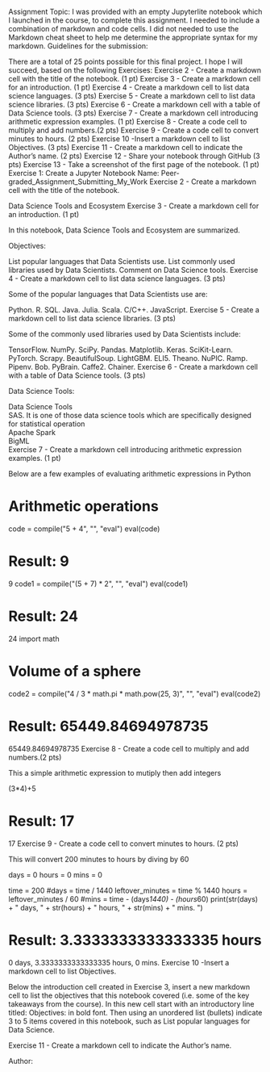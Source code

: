 Assignment Topic:
I was provided with an empty Jupyterlite notebook which I launched in the course, to complete this assignment. I needed to include a combination of markdown and code cells. I did not needed to use the Markdown cheat sheet to help me determine the appropriate syntax for my markdown.
Guidelines for the submission:

There are a total of 25 points possible for this final project.
I hope I will succeed, based on the following Exercises:
Exercise 2 - Create a markdown cell with the title of the notebook. (1 pt)
Exercise 3 - Create a markdown cell for an introduction. (1 pt)
Exercise 4 - Create a markdown cell to list data science languages. (3 pts)
Exercise 5 - Create a markdown cell to list data science libraries. (3 pts)
Exercise 6 - Create a markdown cell with a table of Data Science tools. (3 pts)
Exercise 7 - Create a markdown cell introducing arithmetic expression examples. (1 pt)
Exercise 8 - Create a code cell to multiply and add numbers.(2 pts)
Exercise 9 - Create a code cell to convert minutes to hours. (2 pts)
Exercise 10 -Insert a markdown cell to list Objectives. (3 pts)
Exercise 11 - Create a markdown cell to indicate the Author’s name. (2 pts)
Exercise 12 - Share your notebook through GitHub (3 pts)
Exercise 13 - Take a screenshot of the first page of the notebook. (1 pt)
Exercise 1: Create a Jupyter Notebook
Name: Peer-graded_Assignment_Submitting_My_Work
Exercise 2 - Create a markdown cell with the title of the notebook.

Data Science Tools and Ecosystem
Exercise 3 - Create a markdown cell for an introduction. (1 pt)

In this notebook, Data Science Tools and Ecosystem are summarized.

Objectives:

List popular languages that Data Scientists use.
List commonly used libraries used by Data Scientists.
Comment on Data Science tools.
Exercise 4 - Create a markdown cell to list data science languages. (3 pts)

Some of the popular languages that Data Scientists use are:

Python.
R.
SQL.
Java.
Julia.
Scala.
C/C++.
JavaScript.
Exercise 5 - Create a markdown cell to list data science libraries. (3 pts)

Some of the commonly used libraries used by Data Scientists include:

TensorFlow.
NumPy.
SciPy.
Pandas.
Matplotlib.
Keras.
SciKit-Learn.
PyTorch.
Scrapy.
BeautifulSoup.
LightGBM.
ELI5.
Theano.
NuPIC.
Ramp.
Pipenv.
Bob.
PyBrain.
Caffe2.
Chainer.
Exercise 6 - Create a markdown cell with a table of Data Science tools. (3 pts)

Data Science Tools:

Data Science Tools		
SAS. It is one of those data science tools which are specifically designed for statistical operation		
Apache Spark		
BigML		
Exercise 7 - Create a markdown cell introducing arithmetic expression examples. (1 pt)

Below are a few examples of evaluating arithmetic expressions in Python
# Arithmetic operations
code = compile("5 + 4", "<string>", "eval")
eval(code)
# Result: 9
9
code1 = compile("(5 + 7) * 2", "<string>", "eval")
eval(code1)
# Result: 24
24
import math
# Volume of a sphere
code2 = compile("4 / 3 * math.pi * math.pow(25, 3)", "<string>", "eval")
eval(code2)
# Result: 65449.84694978735
65449.84694978735
Exercise 8 - Create a code cell to multiply and add numbers.(2 pts)

This a simple arithmetic expression to mutiply then add integers

(3*4)+5
# Result: 17
17
Exercise 9 - Create a code cell to convert minutes to hours. (2 pts)

This will convert 200 minutes to hours by diving by 60

days = 0
hours = 0
mins = 0

time = 200
#days = time / 1440
leftover_minutes = time % 1440
hours = leftover_minutes / 60
#mins = time - (days*1440) - (hours*60)
print(str(days) + " days, " + str(hours) + " hours, " + str(mins) +  " mins. ")

# Result: 3.3333333333333335 hours
0 days, 3.3333333333333335 hours, 0 mins. 
Exercise 10 -Insert a markdown cell to list Objectives.

Below the introduction cell created in Exercise 3, insert a new markdown cell to list the objectives that this notebook covered (i.e. some of the key takeaways from the course). In this new cell start with an introductory line titled: Objectives: in bold font. Then using an unordered list (bullets) indicate 3 to 5 items covered in this notebook, such as List popular languages for Data Science.

Exercise 11 - Create a markdown cell to indicate the Author’s name.

Author:
